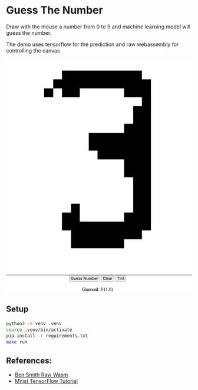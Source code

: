 # Guess The Number
Draw with the mouse a number from 0 to 9 and machine learning model will guess the number.

The demo uses tensorflow for the prediction and raw webassembly for controlling the canvas

![alt Demo Site](./docs/draw_the_number.png)


## Setup
```bash 
python3 -m venv .venv
source .venv/bin/activate
pip install -r requirements.txt
make run
```
## References:
- [Ben Smith Raw Wasm](https://www.youtube.com/watch?v=qEq3F9Z8z6w)
- [Mnist TensorFlow Tutorial](https://www.tensorflow.org/datasets/keras_example)